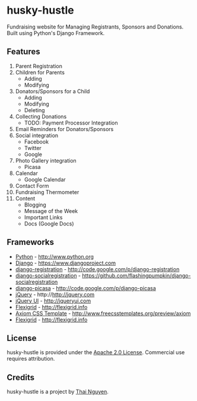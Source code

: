 husky-hustle
============

Fundraising website for Managing Registrants, Sponsors and Donations.  Built using Python's Django Framework.

Features
--------

1. Parent Registration
2. Children for Parents
    * Adding
    * Modifying
3. Donators/Sponsors for a Child
    * Adding
    * Modifying
    * Deleting
4. Collecting Donations
    * TODO: Payment Processor Integration
5. Email Reminders for Donators/Sponsors
6. Social integration
    * Facebook
    * Twitter
    * Google
7. Photo Gallery integration
    * Picasa
8. Calendar
    * Google Calendar
9. Contact Form
10. Fundraising Thermometer
11. Content
    * Blogging
    * Message of the Week
    * Important Links
    * Docs (Google Docs)

Frameworks
----------

* [Python](http://www.python.org) - http://www.python.org
* [Django](http://www.djangoproject.com) - https://www.djangoproject.com
* [django-registration](http://www.djangoproject.com) - http://code.google.com/p/django-registration
* [django-socialregistration](https://github.com/flashingpumpkin/django-socialregistration) - https://github.com/flashingpumpkin/django-socialregistration
* [django-picasa](http://code.google.com/p/django-picasa) - http://code.google.com/p/django-picasa
* [jQuery](http://http://jquery.com) - http://http://jquery.com
* [jQuery UI](http://jqueryui.com) - http://jqueryui.com
* [Flexigrid](http://flexigrid.info) - http://flexigrid.info
* [Axiom CSS Template](http://www.freecsstemplates.org/preview/axiom) - http://www.freecsstemplates.org/preview/axiom
* [Flexigrid](http://flexigrid.info) - http://flexigrid.info

License
-------

husky-hustle is provided under the [Apache 2.0 License](http://www.apache.org/licenses/LICENSE-2.0). Commercial use requires attribution.

Credits
-------

husky-hustle is a project by [Thai Nguyen](http://www.thaiandhien.com/).